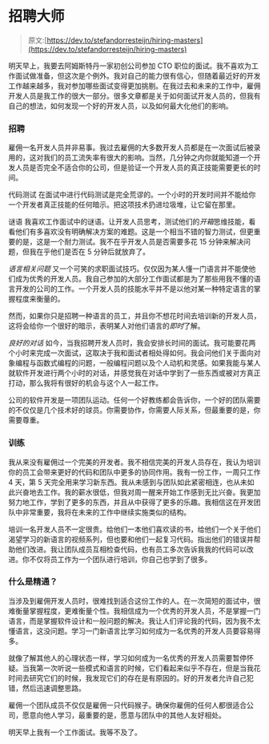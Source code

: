 # 招聘大师

> 原文:[https://dev.to/stefandorresteijn/hiring-masters](https://dev.to/stefandorresteijn/hiring-masters)

明天早上，我要去阿姆斯特丹一家初创公司参加 CTO 职位的面试。我不喜欢为工作面试做准备，但这次是个例外。我对自己的能力很有信心，但随着最近好的开发工作越来越多，我对参加哪些面试变得更加挑剔。在我过去和未来的工作中，雇佣开发人员是我工作的很大一部分。很多文章都是关于如何面试开发人员的，但我有自己的想法，如何发现一个好的开发人员，以及如何最大化他们的影响。

### [](#hiring)招聘

雇佣一名开发人员并非易事。我过去雇佣的大多数开发人员都是在一次面试后被录用的，这对我们的员工流失率有很大的影响。当然，几分钟之内你就能知道一个开发人员是否完全不适合你的公司，但是验证一个开发人员的真正技能需要更长的时间。

代码测试
在面试中进行代码测试是完全荒谬的。一个小时的开发时间并不能给你一个开发者真正技能的任何暗示。把这项技术扔进垃圾堆，让它留在那里。

谜语
我喜欢工作面试中的谜语。让开发人员思考，测试他们的*开箱*思维技能，看看他们有多喜欢没有明确解决方案的难题。这是一个相当不错的智力测试，但更重要的是，这是一个耐力测试。我不在乎开发人员是否需要多花 15 分钟来解决问题，但我在乎他们是否在 5 分钟后就放弃了。

*语言相关问题*
又一个可笑的求职面试技巧。仅仅因为某人懂一门语言并不能使他们成为优秀的开发人员。我自己参加的大部分工作面试都是为了那些用我不懂的语言开发的公司的工作。一个开发人员的技能水平并不是以他对某一种特定语言的掌握程度来衡量的。

然而，如果你只是招聘一种语言的员工，并且你不想花时间去培训新的开发人员，这将会给你一个很好的暗示，表明某人对他们语言的*即时*了解。

*良好的对话*
如今，当我招聘开发人员时，我会安排长时间的面试。我可能要花两个小时来完成一次面试，这取决于我和面试者相处得如何。我会问他们关于面向对象编程与函数式编程的问题，一般编程问题以及个人动机和灵感。如果我能与某人就软件开发进行两个小时的对话，并感觉我在对话中学到了一些东西或被对方真正打动，那么我将有很好的机会与这个人一起工作。

公司的软件开发是一项团队运动。任何一个好教练都会告诉你，一个好的团队需要的不仅仅是几个技术好的球员。你需要协作，你需要人际关系，但最重要的是，你需要尊重。

### [](#training)训练

我从来没有雇佣过一个完美的开发者。我不相信完美的开发人员存在，我认为培训你的员工会带来更好的代码和团队中更多的协同作用。我有一份工作，一周只工作 4 天，第 5 天完全用来学习新东西。我从未感到与团队如此紧密相连，也从未如此兴奋地去工作。我的薪水很低，但我对周一醒来开始工作感到无比兴奋。我更加努力地工作，学到了更多的东西，并且从中获得了更多的乐趣。我相信这在开发团队中非常重要，我将在未来的工作中继续实施类似的结构。

培训一名开发人员不一定很贵。给他们一本他们喜欢读的书，给他们一个关于他们渴望学习的新语言的视频系列，但也要和他们一起复习代码。指出他们的错误并帮助他们改进。我让团队成员互相检查代码，也有员工多次告诉我我的代码可以改进。你不仅将员工作为一个团队进行培训，你自己也学到了很多。

### [](#what-is-mastery)什么是精通？

当涉及到雇佣开发人员时，很难找到适合这份工作的人。在一次简短的面试中，很难衡量掌握程度，更难衡量个性。我相信成为一个优秀的开发人员，不是掌握一门语言，而是掌握软件设计和一般问题的解决。我让人们评论我的代码，因为我不太懂语言，这没问题。学习一门新语言比学习如何成为一名优秀的开发人员要容易得多。

就像了解其他人的心理状态一样，学习如何成为一名优秀的开发人员需要暂停怀疑。当我第一次听说一些模式和语言的时候，它们看起来似乎不存在，但是当我花时间去研究它们的时候，我发现它们的存在是有原因的。好的开发者允许自己犯错，然后迅速调整思路。

雇佣一个团队成员不仅仅是雇佣一只代码猴子。确保你雇佣的任何人都很适合公司，愿意向他人学习，最重要的是，愿意与团队中的其他人友好相处。

明天早上我有一个工作面试。我等不及了。